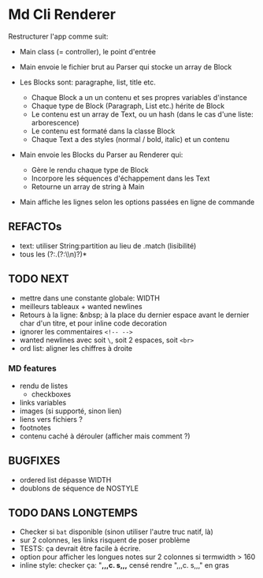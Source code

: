 # Md Cli Renderer

Restructurer l'app comme suit:

- Main class (= controller), le point d'entrée
- Main envoie le fichier brut au Parser qui stocke un array de Block 
- Les Blocks sont: paragraphe, list, title etc.

  - Chaque Block a un un contenu et ses propres variables d'instance
  - Chaque type de Block (Paragraph, List etc.) hérite de Block
  - Le contenu est un array de Text, ou un hash (dans le cas d'une liste: arborescence)
  - Le contenu est formaté dans la classe Block
  - Chaque Text a des styles (normal / bold, italic) et un contenu

- Main envoie les Blocks du Parser au Renderer qui:

  - Gère le rendu chaque type de Block
  - Incorpore les séquences d'échappement dans les Text
  - Retourne un array de string à Main

- Main affiche les lignes selon les options passées en ligne de commande

## REFACTOs

- text: utiliser String:partition au lieu de .match (lisibilité)
- tous les (?:.(?:\\\n)?)*

## TODO NEXT

- mettre dans une constante globale: WIDTH
- meilleurs tableaux + wanted newlines
- Retours à la ligne: \&nbsp; à la place du dernier espace avant le dernier char d'un titre, et pour inline code decoration
- ignorer les commentaires `<!-- -->`
- wanted newlines avec soit `\`, soit 2 espaces, soit `<br>`
- ord list: aligner les chiffres à droite

### MD features

- rendu de listes
  - checkboxes
- links variables
- images (si supporté, sinon lien)
- liens vers fichiers ?
- footnotes
- contenu caché à dérouler (afficher mais comment ?)

## BUGFIXES

- ordered list dépasse WIDTH
- doublons de séquence de NOSTYLE

## TODO DANS LONGTEMPS

- Checker si `bat` disponible (sinon utiliser l'autre truc natif, là)
- sur 2 colonnes, les links risquent de poser problème
- TESTS: ça devrait être facile à écrire.
- option pour afficher les longues notes sur 2 colonnes si termwidth > 160
- inline style: checker ça: "**,,,**c. s**,,,** censé rendre ",,,c. s,,," en gras
